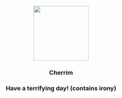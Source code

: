 <p align="center">
    <img src="https://raw.githubusercontent.com/PokeAPI/sprites/master/sprites/pokemon/421.png" width="150" height="150">
</p>
<h3 align="center"> <b>Cherrim</b></h3>
<h3 align="center">Have a terrifying day! (contains irony)</h3>
